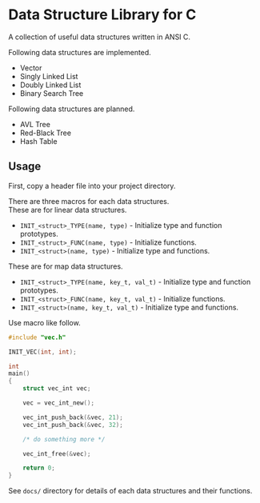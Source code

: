 Data Structure Library for C
============================

A collection of useful data structures written in ANSI C.  

Following data structures are implemented.
* Vector
* Singly Linked List
* Doubly Linked List
* Binary Search Tree

Following data structures are planned.
* AVL Tree
* Red-Black Tree
* Hash Table

Usage
-----

First, copy a header file into your project directory.

There are three macros for each data structures.  
These are for linear data structures.
* `INIT_<struct>_TYPE(name, type)` - Initialize type and function prototypes.
* `INIT_<struct>_FUNC(name, type)` - Initialize functions.
* `INIT_<struct>(name, type)` - Initialize type and functions.

These are for map data structures.
* `INIT_<struct>_TYPE(name, key_t, val_t)` - Initialize type and function prototypes.
* `INIT_<struct>_FUNC(name, key_t, val_t)` - Initialize functions.
* `INIT_<struct>(name, key_t, val_t)` - Initialize type and functions.

Use macro like follow.

```c
#include "vec.h"

INIT_VEC(int, int);

int
main()
{
	struct vec_int vec;

	vec = vec_int_new();

	vec_int_push_back(&vec, 21);
	vec_int_push_back(&vec, 32);

	/* do something more */

	vec_int_free(&vec);

	return 0;
}
```

See `docs/` directory for details of each data structures and their functions.
